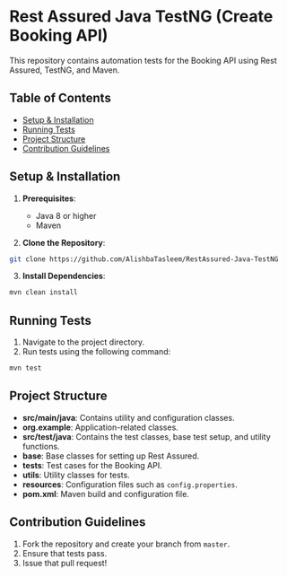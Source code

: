 # Rest Assured Java TestNG (Create Booking API)

This repository contains automation tests for the Booking API using Rest Assured, TestNG, and Maven.

## Table of Contents

- [Setup & Installation](#setup--installation)
- [Running Tests](#running-tests)
- [Project Structure](#project-structure)
- [Contribution Guidelines](#contribution-guidelines)

## Setup & Installation

1. **Prerequisites**:
   - Java 8 or higher
   - Maven

2. **Clone the Repository**:
```bash
git clone https://github.com/AlishbaTasleem/RestAssured-Java-TestNG
```
3. **Install Dependencies**:
```bash
mvn clean install
```
   


## Running Tests

1. Navigate to the project directory.
2. Run tests using the following command:
```bash
mvn test
```


## Project Structure

- **src/main/java**: Contains utility and configuration classes.
- **org.example**: Application-related classes.
- **src/test/java**: Contains the test classes, base test setup, and utility functions.
- **base**: Base classes for setting up Rest Assured.
- **tests**: Test cases for the Booking API.
- **utils**: Utility classes for tests.
- **resources**: Configuration files such as `config.properties`.
- **pom.xml**: Maven build and configuration file.

## Contribution Guidelines

1. Fork the repository and create your branch from `master`.
2. Ensure that tests pass.
3. Issue that pull request!
